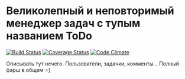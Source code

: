 Великолепный и неповторимый менеджер задач с тупым названием ToDo
====
[![Build Status](https://travis-ci.org/jbmeerkat/todo.png)](https://travis-ci.org/jbmeerkat/todo)
[![Coverage Status](https://coveralls.io/repos/jbmeerkat/todo/badge.png)](https://coveralls.io/r/jbmeerkat/todo)
[![Code Climate](https://codeclimate.com/github/jbmeerkat/todo.png)](https://codeclimate.com/github/jbmeerkat/todo)

Описывать тут нечего. Пользователи, задачки, комменты... Полный фарш в общем =]
